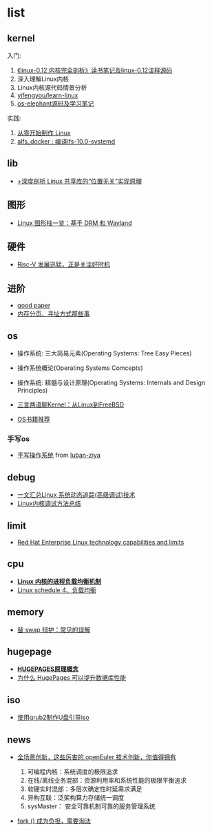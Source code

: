 # list
## kernel
入门:
1. [《linux-0.12 内核完全剖析》读书笔记及linux-0.12注释源码](https://github.com/yifengyou/linux-0.12)
1. 深入理解Linux内核
1. Linux内核源代码情景分析
1. [yifengyou/learn-linux](https://github.com/yifengyou/learn-linux)
1. [os-elephant源码及学习笔记](https://github.com/yifengyou/os-elephant)

实践:
1. [从零开始制作 Linux](https://juejin.im/entry/6844903600305635335)
1. [alfs_docker : 编译lfs-10.0-systemd](https://gitee.com/chenhao/alfs_docker)

## lib
- [+深度剖析 Linux 共享库的“位置无关”实现原理](https://tinylab.org/shlib-pic/)

## 图形
- [Linux 图形栈一览：基于 DRM 和 Wayland](https://tinylab.org/linux-graphics-stack-overview#author-footer)

## 硬件
- [Risc-V 发展迅猛，正是关注好时机](https://tinylab.org/riscv-overview/)

## 进阶
- [good paper](https://people.freebsd.org/~lstewart/articles/)
- [内存分页、寻址方式那些事](https://www.jianshu.com/p/b29dedb246d1)

## os
- 操作系统: 三大简易元素(Operating Systems: Tree Easy Pieces)
- 操作系统概论(Operating Systems Comcepts)
- 操作系统: 精髓与设计原理(Operating Systems: Internals and Design Principles)

- [三言两语聊Kernel：从Linux到FreeBSD](http://laoar.github.io/blogs/325/)
- [OS书籍推荐](https://www.junmajinlong.com/os/index/)

### 手写os
- [手写操作系统](https://www.eet-china.com/mp/a163987.html) from [luban-ziya](https://gitee.com/luban-ziya/projects)

## debug
- [一文汇总Linux 系统动态追踪(高级调试)技术](http://news.eeworld.com.cn/mp/ymc/a85336.jspx)
- [Linux内核调试方法总结](https://www.cnblogs.com/alantu2018/p/8997149.html)

## limit
- [Red Hat Enterprise Linux technology capabilities and limits](https://access.redhat.com/articles/rhel-limits)

## cpu
- [**Linux 内核的进程负载均衡机制**](https://xie.infoq.cn/article/2b87af0078fe356a0445a201b)
- [Linux schedule 4、负载均衡](https://blog.csdn.net/pwl999/article/details/78817905)

## memory
- [替 swap 辩护：常见的误解](https://farseerfc.me/zhs/in-defence-of-swap.html)

## hugepage
- [**HUGEPAGES原理概念**](https://ustack.io/2019-11-21-Linux%E4%B9%8Bhugepages%E5%8E%9F%E7%90%86%E6%A6%82%E5%BF%B5.html)
- [为什么 HugePages 可以提升数据库性能](https://draveness.me/whys-the-design-linux-hugepages/)

## iso
- [使用grub2制作U盘引导iso](http://xstarcd.github.io/wiki/Linux/boot-multiple-iso-from-usb-via-grub2-using-linux.html)

## news
- [全场景创新，这些厉害的 openEuler 技术创新，你值得拥有](https://linux.cn/article-15435-1.html)

	1. 可编程内核：系统调度的极限追求
	1. 在线/离线业务混部：资源利用率和系统性能的极限平衡追求
	1. 软硬实时混部：多层次确定性时延需求满足
	1. 异构互联：泛架构算力存储统一调度
	1. sysMaster： 安全可靠机制可靠的服务管理系统
- [fork () 成为负担，需要淘汰](https://www.oschina.net/news/105857/a-fork-in-the-road)